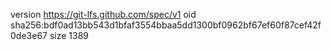 version https://git-lfs.github.com/spec/v1
oid sha256:bdf0ad13bb543d1bfaf3554bbaa5dd1300bf0962bf67ef60f87cef42f0de3e67
size 1389
